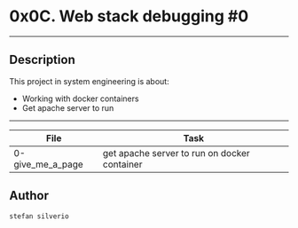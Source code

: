 # 0x0C. Web stack debugging #0
---
## Description

This project in system engineering is about:
* Working with docker containers
* Get apache server to run

---
File|Task
---|---
0-give_me_a_page | get apache server to run on docker container

## Author
`stefan silverio`
